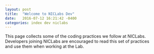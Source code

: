 ```yaml
---
layout: post
title:  "Welcome to NICLabs Dev"
date:   2016-07-12 16:21:42 -0400
categories: index dev niclabs
---
```

This page collects some of the coding practices we follow at NICLabs. Developers joining NICLabs are encouraged to read this set of practices and use them when working at the Lab.
